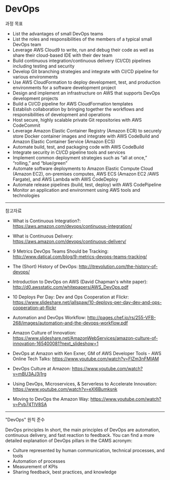 # DevOps

과정 목표

- List the advantages of small DevOps teams
- List the roles and responsibilities of the members of a typical small DevOps team
- Leverage AWS Cloud9 to write, run and debug their code as well as share their cloud-based IDE with their dev team
- Build continuous integration/continuous delivery (CI/CD) pipelines including testing and security
- Develop Git branching strategies and integrate with CI/CD pipeline for various environments
- Use AWS CloudFormation to deploy development, test, and production environments for a software development project
- Design and implement an infrastructure on AWS that supports DevOps development projects
- Build a CI/CD pipeline for AWS CloudFormation templates
- Establish collaboration by bringing together the workflows and responsibilities of development and operations
- Host secure, highly scalable private Git repositories with AWS CodeCommit
- Leverage Amazon Elastic Container Registry (Amazon ECR) to securely store Docker container images and integrate with AWS CodeBuild and Amazon Elastic Container Service (Amazon ECS)
- Automate build, test, and packaging code with AWS CodeBuild
- Integrate security in CI/CD pipeline tools and services
- Implement common deployment strategies such as “all at once,” “rolling,” and “blue/green”
- Automate software deployments to Amazon Elastic Compute Cloud (Amazon EC2), on-premises computes, AWS ECS (Amazon EC2 /AWS Fargate), and AWS Lambda with AWS CodeDeploy
- Automate release pipelines (build, test, deploy) with AWS CodePipeline
- Monitor an application and environment using AWS tools and technologies



---

참고자료

- What is Continuous Integration?: https://aws.amazon.com/devops/continuous-integration/
- What is Continuous Delivery: https://aws.amazon.com/devops/continuous-delivery/
- 9 Metrics DevOps Teams Should be Tracking: http://www.datical.com/blog/9-metrics-devops-teams-tracking/
- The (Short) History of DevOps: http://itrevolution.com/the-history-of-devops/
- Introduction to DevOps on AWS (David Chapman's white paper): http://d0.awsstatic.com/whitepapers/AWS_DevOps.pdf
- 10 Deploys Per Day: Dev and Ops Cooperation at Flickr: https://www.slideshare.net/jallspaw/10-deploys-per-day-dev-and-ops-cooperation-at-flickr
- Automation and DevOps Workflow: http://pages.chef.io/rs/255-VFB-268/images/automation-and-the-devops-workflow.pdf
- Amazon Culture of Innovation: https://www.slideshare.net/AmazonWebServices/amazon-culture-of-innovation-165400081?next_slideshow=1

- DevOps at Amazon with Ken Exner, GM of AWS Developer Tools - AWS Online Tech Talks: https://www.youtube.com/watch?v=FlZm3nFMIAM 
- DevOps Culture at Amazon: https://www.youtube.com/watch?v=mBU3AJ3j1rg 
- Using DevOps, Microservices, & Serverless to Accelerate Innovation: https://www.youtube.com/watch?v=eXl6Bumksnk 
- Moving to DevOps the Amazon Way: https://www.youtube.com/watch?v=Pvb74TlV8SA

---

"DevOps" 원칙 준수

DevOps principles
In short, the main principles of DevOps are automation, continuous delivery, and fast reaction to feedback. 
You can find a more detailed explanation of DevOps pillars in the CAMS acronym:

- Culture represented by human communication, technical processes, and tools
- Automation of processes
- Measurement of KPIs
- Sharing feedback, best practices, and knowledge
